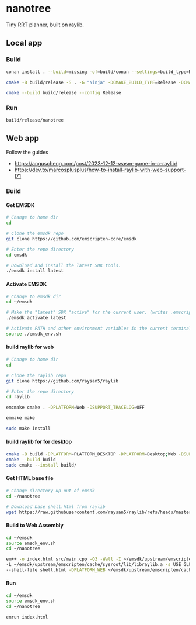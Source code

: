 # nanotree

Tiny RRT planner, built on raylib.

## Local app

### Build

```bash
conan install . --build=missing -of=build/conan --settings=build_type=Release

cmake -B build/release -S . -G "Ninja" -DCMAKE_BUILD_TYPE=Release -DCMAKE_TOOLCHAIN_FILE="build/conan/conan_toolchain.cmake" -DCMAKE_CXX_FLAGS="-march=native -ffast-math -flto=auto" -DCMAKE_C_FLAGS="-march=native -ffast-math -flto=auto"

cmake --build build/release --config Release
```

### Run

```bash
build/release/nanotree
```

## Web app

Follow the guides

- <https://anguscheng.com/post/2023-12-12-wasm-game-in-c-raylib/>
- <https://dev.to/marcosplusplus/how-to-install-raylib-with-web-support-l71>

### Build

#### Get EMSDK

```bash
# Change to home dir
cd

# Clone the emsdk repo
git clone https://github.com/emscripten-core/emsdk

# Enter the repo directory
cd emsdk

# Download and install the latest SDK tools.
./emsdk install latest
```

#### Activate EMSDK

```bash
# Change to emsdk dir
cd ~/emsdk

# Make the "latest" SDK "active" for the current user. (writes .emscripten file)
./emsdk activate latest

# Activate PATH and other environment variables in the current terminal
source ./emsdk_env.sh
```


#### build raylib for web

```bash
# Change to home dir
cd

# Clone the raylib repo
git clone https://github.com/raysan5/raylib

# Enter the repo directory
cd raylib

emcmake cmake . -DPLATFORM=Web -DSUPPORT_TRACELOG=OFF

emmake make

sudo make install 
```

#### build raylib for for desktop

```bash
cmake -B build -DPLATFORM=PLATFORM_DESKTOP -DPLATFORM=Desktop;Web -DSUPPORT_TRACELOG=OFF
cmake --build build
sudo cmake --install build/
```

#### Get HTML base file

```bash
# Change directory up out of emsdk
cd ~/nanotree

# Download base shell.html from raylib
wget https://raw.githubusercontent.com/raysan5/raylib/refs/heads/master/src/shell.html
```

#### Build to Web Assembly

```bash
cd ~/emsdk
source emsdk_env.sh
cd ~/nanotree

em++ -o index.html src/main.cpp -O3 -Wall -I ~/emsdk/upstream/emscripten/cache/sysroot/include \
-L ~/emsdk/upstream/emscripten/cache/sysroot/lib/libraylib.a -s USE_GLFW=3 -s ASYNCIFY --preload-file assets \
--shell-file shell.html -DPLATFORM_WEB ~/emsdk/upstream/emscripten/cache/sysroot/lib/libraylib.a
```

#### Run

```bash
cd ~/emsdk
source emsdk_env.sh
cd ~/nanotree

emrun index.html
```
